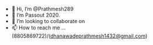 - 👋 Hi, I’m @Prathmesh289
- 🌱 I’m Passout 2020.
- 💞️ I’m looking to collaborate on 
- 📫 How to reach me ...(8805869722)/(dhanawadeprathmesh1432@gmail.com)

<!---
Prathmesh2899/Prathmesh2899 is a ✨ special ✨ repository because its `README.md` (this file) appears on your GitHub profile.
You can click the Preview link to take a look at your changes.
--->

